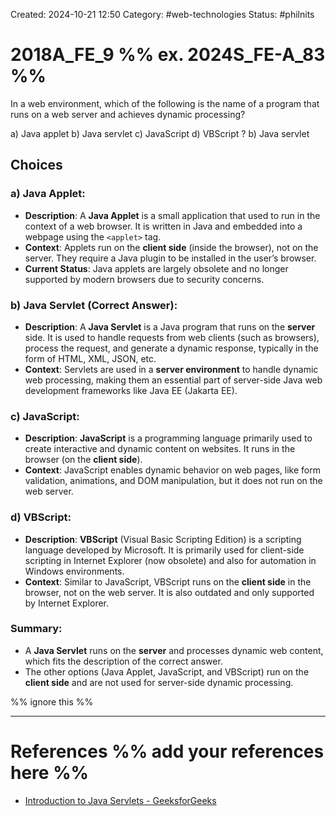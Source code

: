 Created: 2024-10-21 12:50
Category: #web-technologies
Status: #philnits



# 2018A_FE_9 %% ex. 2024S_FE-A_83 %%

In a web environment, which of the following is the name of a program that runs on a web server and achieves dynamic processing?

a) Java applet
b) Java servlet
c) JavaScript
d) VBScript
?
b) Java servlet

## Choices
### a) **Java Applet**:

- **Description**: A **Java Applet** is a small application that used to run in the context of a web browser. It is written in Java and embedded into a webpage using the `<applet>` tag.
- **Context**: Applets run on the **client side** (inside the browser), not on the server. They require a Java plugin to be installed in the user’s browser.
- **Current Status**: Java applets are largely obsolete and no longer supported by modern browsers due to security concerns.

### b) **Java Servlet** (Correct Answer):

- **Description**: A **Java Servlet** is a Java program that runs on the **server** side. It is used to handle requests from web clients (such as browsers), process the request, and generate a dynamic response, typically in the form of HTML, XML, JSON, etc.
- **Context**: Servlets are used in a **server environment** to handle dynamic web processing, making them an essential part of server-side Java web development frameworks like Java EE (Jakarta EE).

### c) **JavaScript**:

- **Description**: **JavaScript** is a programming language primarily used to create interactive and dynamic content on websites. It runs in the browser (on the **client side**).
- **Context**: JavaScript enables dynamic behavior on web pages, like form validation, animations, and DOM manipulation, but it does not run on the web server.

### d) **VBScript**:

- **Description**: **VBScript** (Visual Basic Scripting Edition) is a scripting language developed by Microsoft. It is primarily used for client-side scripting in Internet Explorer (now obsolete) and also for automation in Windows environments.
- **Context**: Similar to JavaScript, VBScript runs on the **client side** in the browser, not on the web server. It is also outdated and only supported by Internet Explorer.

### Summary:

- A **Java Servlet** runs on the **server** and processes dynamic web content, which fits the description of the correct answer.
- The other options (Java Applet, JavaScript, and VBScript) run on the **client side** and are not used for server-side dynamic processing.


%% ignore this %%
<!--SR:!2025-05-28,44,290-->
---









# References %% add your references here %%
- [Introduction to Java Servlets - GeeksforGeeks](https://www.geeksforgeeks.org/introduction-java-servlets/)